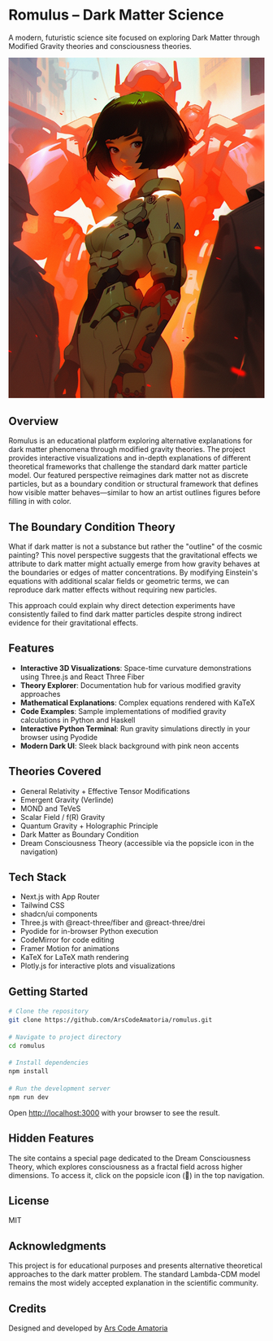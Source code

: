 # Romulus – Dark Matter Science

A modern, futuristic science site focused on exploring Dark Matter through Modified Gravity theories and consciousness theories.

<div align="center">
  <img src="https://github.com/ArsCodeAmatoria/romulus/raw/main/public/images/romulusIX.png" alt="Romulus Concept Art" width="600" />
</div>

## Overview

Romulus is an educational platform exploring alternative explanations for dark matter phenomena through modified gravity theories. The project provides interactive visualizations and in-depth explanations of different theoretical frameworks that challenge the standard dark matter particle model. Our featured perspective reimagines dark matter not as discrete particles, but as a boundary condition or structural framework that defines how visible matter behaves—similar to how an artist outlines figures before filling in with color.

## The Boundary Condition Theory

What if dark matter is not a substance but rather the "outline" of the cosmic painting? This novel perspective suggests that the gravitational effects we attribute to dark matter might actually emerge from how gravity behaves at the boundaries or edges of matter concentrations. By modifying Einstein's equations with additional scalar fields or geometric terms, we can reproduce dark matter effects without requiring new particles.

This approach could explain why direct detection experiments have consistently failed to find dark matter particles despite strong indirect evidence for their gravitational effects.

## Features

- **Interactive 3D Visualizations**: Space-time curvature demonstrations using Three.js and React Three Fiber
- **Theory Explorer**: Documentation hub for various modified gravity approaches
- **Mathematical Explanations**: Complex equations rendered with KaTeX
- **Code Examples**: Sample implementations of modified gravity calculations in Python and Haskell
- **Interactive Python Terminal**: Run gravity simulations directly in your browser using Pyodide
- **Modern Dark UI**: Sleek black background with pink neon accents

## Theories Covered

- General Relativity + Effective Tensor Modifications
- Emergent Gravity (Verlinde)
- MOND and TeVeS
- Scalar Field / f(R) Gravity
- Quantum Gravity + Holographic Principle
- Dark Matter as Boundary Condition
- Dream Consciousness Theory (accessible via the popsicle icon in the navigation)

## Tech Stack

- Next.js with App Router
- Tailwind CSS
- shadcn/ui components
- Three.js with @react-three/fiber and @react-three/drei
- Pyodide for in-browser Python execution
- CodeMirror for code editing
- Framer Motion for animations
- KaTeX for LaTeX math rendering
- Plotly.js for interactive plots and visualizations

## Getting Started

```bash
# Clone the repository
git clone https://github.com/ArsCodeAmatoria/romulus.git

# Navigate to project directory
cd romulus

# Install dependencies
npm install

# Run the development server
npm run dev
```

Open [http://localhost:3000](http://localhost:3000) with your browser to see the result.

## Hidden Features

The site contains a special page dedicated to the Dream Consciousness Theory, which explores consciousness as a fractal field across higher dimensions. To access it, click on the popsicle icon (🍦) in the top navigation.

## License

MIT

## Acknowledgments

This project is for educational purposes and presents alternative theoretical approaches to the dark matter problem. The standard Lambda-CDM model remains the most widely accepted explanation in the scientific community.

## Credits

Designed and developed by [Ars Code Amatoria](https://github.com/ArsCodeAmatoria)
